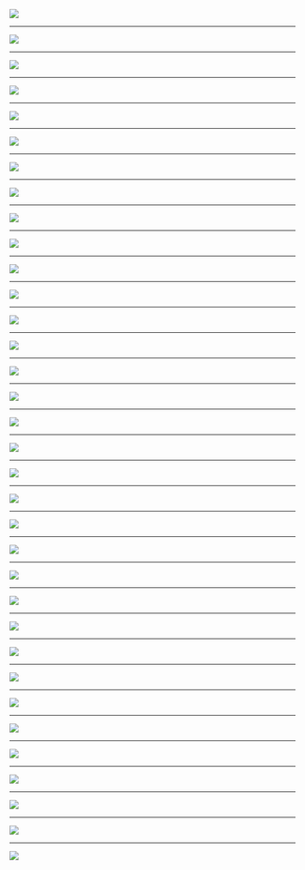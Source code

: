 
![](/assets/emergent-architecture/01.png)

---

![](/assets/emergent-architecture/02.png)

---

![](/assets/emergent-architecture/03.png)


---

![](/assets/emergent-architecture/04.png)

---

![](/assets/emergent-architecture/05.png)

---

![](/assets/emergent-architecture/06.png)

---

![](/assets/emergent-architecture/07.png)

---

![](/assets/emergent-architecture/08.png)

---

![](/assets/emergent-architecture/09.png)

---

![](/assets/emergent-architecture/10.png)

---

![](/assets/emergent-architecture/11.png)

---

![](/assets/emergent-architecture/12.png)

---

![](/assets/emergent-architecture/13.png)

---

![](/assets/emergent-architecture/14.png)

---

![](/assets/emergent-architecture/15.png)

---

![](/assets/emergent-architecture/16.png)

---

![](/assets/emergent-architecture/17.png)

---

![](/assets/emergent-architecture/18.png)

---

![](/assets/emergent-architecture/19.png)

---

![](/assets/emergent-architecture/20.png)

---

![](/assets/emergent-architecture/21.png)

---

![](/assets/emergent-architecture/22.png)

---

![](/assets/emergent-architecture/23.png)

---

![](/assets/emergent-architecture/24.png)

---

![](/assets/emergent-architecture/25.png)

---

![](/assets/emergent-architecture/26.png)

---

![](/assets/emergent-architecture/27.png)

---

![](/assets/emergent-architecture/28.png)

---

![](/assets/emergent-architecture/29.png)

---

![](/assets/emergent-architecture/30.png)

---

![](/assets/emergent-architecture/31.png)

---

![](/assets/emergent-architecture/32.png)

---

![](/assets/emergent-architecture/33.png)

---

![](/assets/emergent-architecture/34.png)
